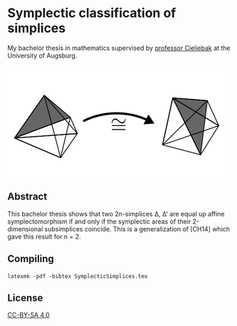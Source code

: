 # Symplectic classification of simplices

My bachelor thesis in mathematics supervised by [professor Cieliebak](https://www.math.uni-augsburg.de/prof/geo/mitarbeiter/cieliebak/) at the University of Augsburg.

![Mapping between two 4-simplices](img/cover/00.png)

## Abstract

This bachelor thesis shows that two 2n-simplices Δ, Δ' are equal up affine symplectomorphism if and only if the symplectic areas of their 2-dimensional subsimplices coincide. This is a generalization of [CH14] which gave this result for n = 2.

## Compiling

```
latexmk -pdf -bibtex SymplecticSimplices.tex
```

## License

[CC-BY-SA 4.0](https://creativecommons.org/licenses/by-sa/4.0/)

